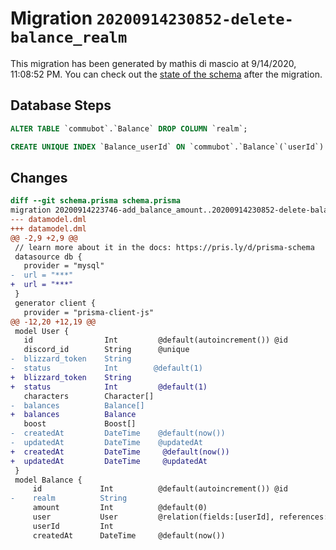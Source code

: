 # Migration `20200914230852-delete-balance_realm`

This migration has been generated by mathis di mascio at 9/14/2020, 11:08:52 PM.
You can check out the [state of the schema](./schema.prisma) after the migration.

## Database Steps

```sql
ALTER TABLE `commubot`.`Balance` DROP COLUMN `realm`;

CREATE UNIQUE INDEX `Balance_userId` ON `commubot`.`Balance`(`userId`)
```

## Changes

```diff
diff --git schema.prisma schema.prisma
migration 20200914223746-add_balance_amount..20200914230852-delete-balance_realm
--- datamodel.dml
+++ datamodel.dml
@@ -2,9 +2,9 @@
 // learn more about it in the docs: https://pris.ly/d/prisma-schema
 datasource db {
   provider = "mysql"
-  url = "***"
+  url = "***"
 }
 generator client {
   provider = "prisma-client-js"
@@ -12,20 +12,19 @@
 model User {
   id                Int         @default(autoincrement()) @id
   discord_id        String      @unique
-  blizzard_token    String
-  status            Int        @default(1)
+  blizzard_token    String      
+  status            Int         @default(1)
   characters        Character[]
-  balances          Balance[]
+  balances          Balance
   boost             Boost[]
-  createdAt         DateTime    @default(now())
-  updatedAt         DateTime    @updatedAt
+  createdAt         DateTime     @default(now())
+  updatedAt         DateTime     @updatedAt
 }
 model Balance {
     id             Int          @default(autoincrement()) @id
-    realm          String
     amount         Int          @default(0)
     user           User         @relation(fields:[userId], references:[id])
     userId         Int
     createdAt      DateTime     @default(now())
```


